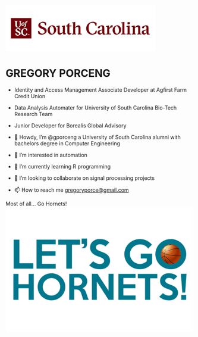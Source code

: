 
![alt text](https://github.com/gporceng/gporceng/blob/main/USC%20Bannarpng.png?raw=true)

<H1>GREGORY PORCENG</H1>

- Identity and Access Management Associate Developer at Agfirst Farm Credit Union

- Data Analysis Automater for University of South Carolina Bio-Tech Research Team

- Junior Developer for Borealis Global Advisory

- 👋 Howdy, I’m @gporceng a University of South Carolina alumni with bachelors degree in Computer Engineering
- 👀 I’m interested in automation
- 🌱 I’m currently learning R programming
- 💞️ I’m looking to collaborate on signal processing projects
- 📫 How to reach me gregoryporce@gmail.com

Most of all... Go Hornets!
![alt text](https://github.com/gporceng/gporceng/blob/main/letsgohornets.png?raw=true)
